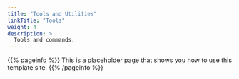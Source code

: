 ```yaml
---
title: "Tools and Utilities"
linkTitle: "Tools"
weight: 4
description: >
  Tools and commands.
---
```


{{% pageinfo %}}
This is a placeholder page that shows you how to use this template site.
{{% /pageinfo %}}


